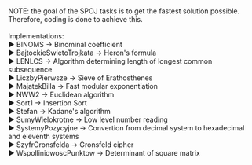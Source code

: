 <br>NOTE: the goal of the SPOJ tasks is to get the fastest solution possible. Therefore, coding is done to achieve this.
<br>
<br>Implementations:
<br>► BINOMS -> Binominal coefficient
<br>► BajtockieSwietoTrojkata -> Heron's formula
<br>► LENLCS -> Algorithm determining length of longest common subsequence
<br>► LiczbyPierwsze -> Sieve of Erathosthenes
<br>► MajatekBilla -> Fast modular exponentiation
<br>► NWW2 -> Euclidean algorithm
<br>► Sort1 -> Insertion Sort
<br>► Stefan -> Kadane's algorithm
<br>► SumyWielokrotne -> Low level number reading
<br>► SystemyPozycyjne -> Convertion from decimal system to hexadecimal and eleventh systems
<br>► SzyfrGronsfelda -> Gronsfeld cipher
<br>► WspolliniowoscPunktow -> Determinant of square matrix
